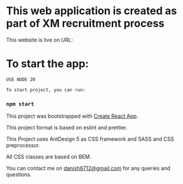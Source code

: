 # This web application is created as part of XM recruitment process

This website is live on URL: 

# To start the app:
    USE NODE 20

    To start project, you can run:
### `npm start`

This project was bootstrapped with [Create React App](https://github.com/facebook/create-react-app).

This project format is based on eslint and prettier. 

This Project uses AntDesign 5 as CSS framework and SASS and CSS preprocessor.

All CSS classes are based on BEM. 

You can contact me on danish6712@gmail.com for any queries and questions.


